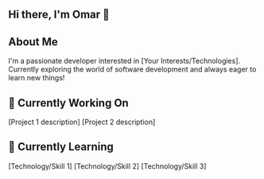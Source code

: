 ## Hi there, I'm Omar 👋

## About Me

I'm a passionate developer interested in [Your Interests/Technologies]. Currently exploring the world of software development and always eager to learn new things!

## 🔭 Currently Working On

[Project 1 description]
[Project 2 description]

## 🌱 Currently Learning

[Technology/Skill 1]
[Technology/Skill 2]
[Technology/Skill 3]

